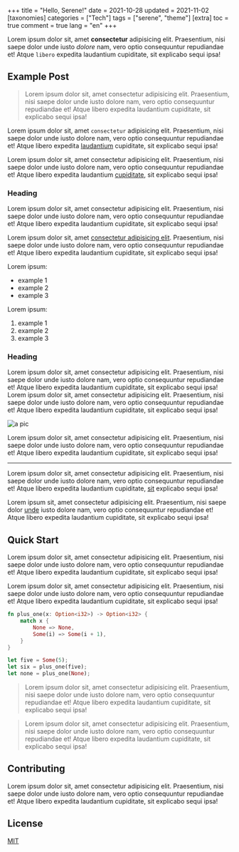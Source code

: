 +++
title = "Hello, Serene!"
date = 2021-10-28
updated = 2021-11-02
[taxonomies]
categories = ["Tech"]
tags = ["serene", "theme"]
[extra]
toc = true
comment = true
lang = "en"
+++


Lorem ipsum dolor sit, amet **consectetur** adipisicing elit. Praesentium, nisi saepe dolor unde iusto *dolore* nam, vero optio consequuntur repudiandae et! Atque `libero` expedita laudantium cupiditate, sit explicabo sequi ipsa!

<!-- more -->

## Example Post

> Lorem ipsum dolor sit, amet consectetur adipisicing elit. Praesentium, nisi saepe dolor unde iusto dolore nam, vero optio consequuntur repudiandae et! Atque libero expedita laudantium cupiditate, sit explicabo sequi ipsa!

Lorem ipsum dolor sit, amet `consectetur` adipisicing elit. Praesentium, nisi saepe dolor unde iusto dolore nam, vero
optio consequuntur repudiandae et! Atque libero expedita [laudantium](https://example.com) cupiditate, sit explicabo sequi ipsa!

Lorem ipsum dolor sit, amet consectetur adipisicing elit. Praesentium, nisi saepe dolor unde iusto dolore nam, vero optio consequuntur repudiandae et! Atque libero expedita laudantium [cupiditate](https://example.com), sit explicabo sequi ipsa!

### Heading

Lorem ipsum dolor sit, amet consectetur adipisicing elit. Praesentium, nisi saepe dolor unde iusto dolore nam, vero optio consequuntur repudiandae et! Atque libero expedita laudantium cupiditate, sit explicabo sequi ipsa!

Lorem ipsum dolor sit, amet [consectetur adipisicing elit](https://example.com). Praesentium, nisi saepe dolor unde iusto dolore nam, vero optio consequuntur repudiandae et! Atque libero expedita laudantium cupiditate, sit explicabo sequi ipsa!

Lorem ipsum:

-   example 1
-   example 2
-   example 3

Lorem ipsum:

1. example 1
2. example 2
3. example 3

### Heading

Lorem ipsum dolor sit, amet consectetur adipisicing elit. Praesentium, nisi saepe dolor unde iusto dolore nam, vero optio consequuntur repudiandae et! Atque libero expedita laudantium cupiditate, sit explicabo sequi ipsa! Lorem ipsum dolor sit, amet consectetur adipisicing elit. Praesentium, nisi saepe dolor unde iusto dolore nam, vero optio consequuntur repudiandae et! Atque libero expedita laudantium cupiditate, sit explicabo sequi ipsa!

![a pic](/img/img.png)

Lorem ipsum dolor sit, amet consectetur adipisicing elit. Praesentium, nisi saepe dolor unde iusto dolore nam, vero optio consequuntur repudiandae et! Atque libero expedita laudantium cupiditate, sit explicabo sequi ipsa!

---

Lorem ipsum dolor sit, amet consectetur adipisicing elit. Praesentium, nisi saepe dolor unde iusto dolore nam, vero optio consequuntur repudiandae et! Atque libero expedita laudantium cupiditate, [sit][1] explicabo sequi ipsa!

Lorem ipsum sit, amet consectetur adipisicing elit. Praesentium, nisi saepe dolor [unde][2] iusto dolore nam, vero optio consequuntur repudiandae et! Atque libero expedita laudantium cupiditate, sit explicabo sequi ipsa!

## Quick Start

Lorem ipsum dolor sit, amet consectetur adipisicing elit. Praesentium, nisi saepe dolor unde iusto dolore nam, vero optio consequuntur repudiandae et! Atque libero expedita laudantium cupiditate, sit explicabo sequi ipsa!

Lorem ipsum dolor sit, amet consectetur adipisicing elit. Praesentium, nisi saepe dolor unde iusto dolore nam, vero optio consequuntur repudiandae et! Atque libero expedita laudantium cupiditate, sit explicabo sequi ipsa!


```rs
fn plus_one(x: Option<i32>) -> Option<i32> {
    match x {
        None => None,
        Some(i) => Some(i + 1),
    }
}

let five = Some(5);
let six = plus_one(five);
let none = plus_one(None);
```

> Lorem ipsum dolor sit, amet consectetur adipisicing elit. Praesentium, nisi saepe dolor unde iusto dolore nam, vero optio consequuntur repudiandae et! Atque libero expedita laudantium cupiditate, sit explicabo sequi ipsa!

> Lorem ipsum dolor sit, amet consectetur adipisicing elit. Praesentium, nisi saepe dolor unde iusto dolore nam, vero optio consequuntur repudiandae et! Atque libero expedita laudantium cupiditate, sit explicabo sequi ipsa!

## Contributing

Lorem ipsum dolor sit, amet consectetur adipisicing elit. Praesentium, nisi saepe dolor unde iusto dolore nam, vero optio consequuntur repudiandae et! Atque libero expedita laudantium cupiditate, sit explicabo sequi ipsa!

## License

[MIT](https://choosealicense.com/licenses/mit/)

[1]: https://example.com
[2]: https://example.com
